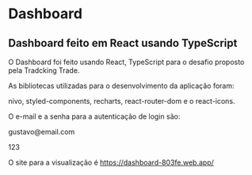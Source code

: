 # Dashboard
## Dashboard feito em React usando TypeScript

<p>O Dashboard foi feito usando React, TypeScript para o desafio proposto pela Tradcking Trade.</p>

<p>As bibliotecas utilizadas para o desenvolvimento da aplicação foram:</p>
<p>nivo, styled-components, recharts, react-router-dom e o react-icons.</p>

<p>O e-mail e a senha para a autenticação de login são:</p>
<p>gustavo@email.com</p>
<p>123</p>

O site para a visualização é https://dashboard-803fe.web.app/
